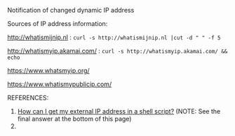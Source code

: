 Notification of changed dynamic IP address 

Sources of IP address information: 

http://whatismijnip.nl  : `curl -s http://whatismijnip.nl |cut -d " " -f 5` 

http://whatismyip.akamai.com/  :  `curl -s http://whatismyip.akamai.com/ && echo`  

https://www.whatsmyip.org/ 

https://www.whatismypublicip.com/ 





























REFERENCES:

1. [How can I get my external IP address in a shell script?](https://unix.stackexchange.com/questions/22615/how-can-i-get-my-external-ip-address-in-a-shell-script) (NOTE: See the final answer at the bottom of this page) 
2. 